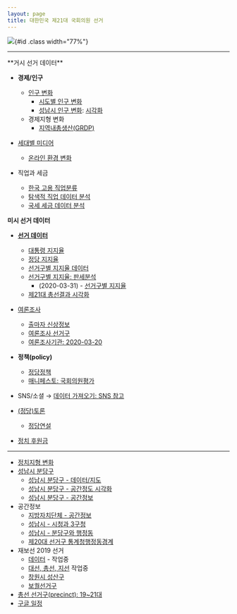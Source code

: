```yaml
---
layout: page
title: 대한민국 제21대 국회의원 선거
---
```


![](fig/election-predictive-model.png){#id .class width="77%"}

---


<div class = "row">
  <div class = "col-md-6">
**거시 선거 데이터**

- **경제/인구**
    - [인구 변화](election_population_pyramid.html)
        - [시도별 인구 변화](election_province_population.html)
        - [성남시 인구 변화](election_sungnam_population.html): [시각화](election_sungnam_population_viz.html)
    - 경제지형 변화
        - [지역내총생산(GRDP)](election_grdp.html)
- [세대별 미디어](election_media.html)
    - [온라인 환경 변화](election_online.html)
- 직업과 세금
    - [한국 고용 직업분류](election_job_classification.html)
    - [탐색적 직업 데이터 분석](election_job_EDA.html)
    - [국세 세금 데이터 분석](election_tax_EDA.html)

  </div>
  <div class = "col-md-6">
**미시 선거 데이터**

- **[선거 데이터](election-data.html)**
    - [대통령 지지율](president_approval_survey.html)
    - [정당 지지율](party_approval_survey.html)
    - [선거구별 지지율 데이터](precinct_approval_survey_data.html)
    - [선거구별 지지율: 판세분석](precinct_approval_survey_situation.html)
        - (2020-03-31) - [선거구별 지지율](precinct_approval_survey.html)
    - [제21대 총선결과 시각화](election-ggparliament.html)
- [여론조사](election-polls.html)
    - [출마자 신상정보](election-candidate.html)
    - [여론조사 선거구](election-precinct.html)
    - [여론조사기관: 2020-03-20](election-poll-company.html)
- **정책(policy)**
    - [정당정책](election-policy.html)
    - [매니페스토: 국회의원평가](election-manifesto.html)
- SNS/소셜 &rarr; [데이터 가져오기: SNS 참고](https://statkclee.github.io/ingest-data/)
- [(정당)토론](election-debates.html)
    - [정당연설](election-speech.html)
- [정치 후원금](election-give.html)


  </div>
</div>

---

- [정치지형 변화](election_politics.html)
- [성남시 분당구](election_politics_votes.html)
    - [성남시 분당구 - 데이터/지도](election_bundang_data.html)
    - [성남시 분당구 - 공간정도 시각화](election_bundang_data_map.html)
    - [성남시 분당구 - 공간정보](election_politics_votes_map.html)
- 공간정보
    - [지방자치단체 - 공간정보](election_sigungu.html)
    - [성남시 - 시청과 3구청](election_sigungu_sungnam.html)
    - [성남시 - 분당구와 행정동](election_sigungu_sungnam_dong.html)
    - [제20대 선거구 통계청행정동경계](election_district_map.html)
- 재보선 2019 선거
    - [데이터](by_election_data.html) - 작업중
    - [대선, 총선, 지선](by_election_major_election.html) 작업중
    - [창원시 성산구](by_election_precinct_changwon.html)    
    - [보궐선거구](by_election_precinct.html)
- [총선 선거구(precinct): 19~21대](precinct-2016.html)
- [구글 일정](election-google-calendar.html)    
